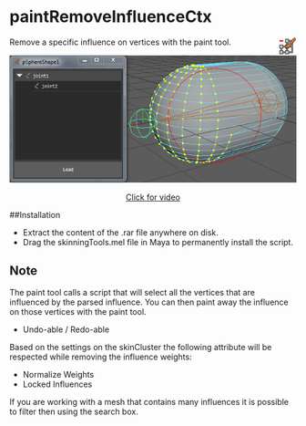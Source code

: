 # paintRemoveInfluenceCtx
<img align="right" src="../../../icons/ST_paintRemoveInfluenceCtx.png?raw=true">
Remove a specific influence on vertices with the paint tool.
<p align="center"><img src="../../../docs/_images/paintRemoveInfluenceExample.png?raw=true"></p>
<a href="https://vimeo.com/122189210" target="_blank"><p align="center">Click for video</p></a>

##Installation
* Extract the content of the .rar file anywhere on disk.
* Drag the skinningTools.mel file in Maya to permanently install the script.

## Note
The paint tool calls a script that will select all the vertices that are influenced by the parsed influence. You can then paint away the influence on those vertices with the paint tool.
* Undo-able / Redo-able
        
Based on the settings on the skinCluster the following attribute will be respected while removing the influence weights:
* Normalize Weights
* Locked Influences

If you are working with a mesh that contains many influences it is possible to filter then using the search box.